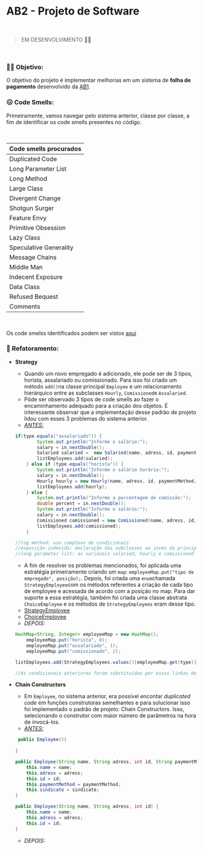 # AB2 - Projeto de Software 
<br>

> EM DESENVOLVIMENTO :mechanic: 

<br>

### :woman_technologist: Objetivo:
O objetivo do projeto é implementar melhorias em um sistema de **folha de pagamento** desenvolvido da [AB1](https://github.com/eireneof/projeto_de_software). 

### :confounded: Code Smells:

Primeiramente, vamos navegar pelo sistema anterior, classe por classe, a fim de identificar os code smells presentes no código. <br>

<br>

Code smells procurados| 
--- |
Duplicated Code |
Long Parameter List |
 Long Method |
 Large Class |
 Divergent Change |
 Shotgun Surger |
 Feature Envy |
 Primitive Obsession |
 Lazy Class |
 Speculative Generality |
 Message Chains |
 Middle Man |
 Indecent Exposure |
 Data Class |
 Refused Bequest |
 Comments |

 <br>

 Os code smelss identificados podem ser vistos [aqui](https://github.com/eireneof/AB2-projeto-de-software/blob/main/code_smells.md) 

 ### :wrench: Refatoramento:

 * **Strategy**
    * Quando um novo empregado é adicionado, ele pode ser de 3 tipos, horista, assalariado ou comissionado. Para isso foi criado um método `add()`na classe principal `Employee` e um relacionamento hierárquico entre as subclasses `Hourly`, `Comissioned`e `Assalaried`.
    * Pôde ser observado 3 tipos de code smells ao fazer o encaminhamento adequado para a criação dos objetos. É interessante observar que a implementação desse padrão de projeto lidou com esses 3 problemas do sistema anterior. <br>
    * *[ANTES:](https://github.com/eireneof/projeto_de_software/blob/main/src/employee/Employee.java#L105)* <br> 
    
    ```java
    if(type.equals("assalariado")) {
        	System.out.println("Informe o salário:");
        	salary = in.nextDouble();
        	Salaried salaried =  new Salaried(name, adress, id, paymentMethod, salary, sindicate);
        	listEmployees.add(salaried);
        } else if (type.equals("horista")) {
        	System.out.println("Informe o salário horário:");
        	salary = in.nextDouble();
        	Hourly hourly = new Hourly(name, adress, id, paymentMethod, salary, sindicate);
        	listEmployees.add(hourly);
        } else {
        	System.out.println("Informe a porcentagem de comissão:");
        	double percent = in.nextDouble();
        	System.out.println("Informe o salário:");
        	salary = in.nextDouble();
        	Comissioned comissioned = new Comissioned(name, adress, id, paymentMethod, salary, percent, sindicate);
        	listEmployees.add(comissioned);
        } 

    //log method: uso complexo de condicionais
    //exposição indevida: declaração das subclasses ao invés da principal (ex: Hourly hourly = new Hourly(name, adress, id, paymentMethod, salary, sindicate);)
    //long parameter list: as variáveis salaried, hourly e comissioned  não precisavam ser criadas, visto que o construtor poderia ser passado diretamente em listEmployees.add();
    ```
    * A fim de resolver os problemas mencionados, foi aplicada uma estratégia primeiramente criando um `map`: `employeeMap.put("tipo de empregado", posição);`. Depois, foi criada uma `enum`chamada `StrategyEmployee`com os métodos referentes a criação de cada tipo de employee e acessada de acordo com a posição no map. Para dar suporte a essa estratégia, também foi criada uma classe abstrata `ChoiceEmployee` e os métodos de `StrategyEmployees` eram desse tipo. 
    * [StrategyEmployee](https://github.com/eireneof/AB2-projeto-de-software/blob/main/src/employee/StrategyEmployees.java)
    * [ChoiceEmployee](https://github.com/eireneof/AB2-projeto-de-software/blob/main/src/employee/ChoiceEmployee.java)
    * *DEPOIS:* <br>
    ```java
    HashMap<String, Integer> employeeMap = new HashMap();
        employeeMap.put("horista", 0);
        employeeMap.put("assalariado", 1);
        employeeMap.put("comissionado", 2);
    
    listEmployees.add(StrategyEmployees.values()[employeeMap.get(type)].getChoiceEmployee(name,adress,id,sindicate,paymentMethod).choiceEmployee());

    //As condicionais anteriores foram substituídas por essas linhas de código na função add
    ```
    
 * **Chain Constructors**
    * Em `Employee`, no sistema anterior, era possível encontar *duplicated code* em funções construtoras semelhantes e para solucionar isso foi implementado o padrão de projeto: Chain Constructors. Isso, selecionando o construtor com maior número de parâmetros na hora de invocá-los.  
    * *[ANTES:](https://github.com/eireneof/projeto_de_software/blob/main/src/employee/Employee.java#L46)* <br> 
    ```java
     public Employee(){
    	
    }

    public Employee(String name, String adress, int id, String paymentMethod, int sindicate) {
        this.name = name;
        this.adress = adress;
        this.id = id;
        this.paymentMethod = paymentMethod;
        this.sindicate = sindicate;
    }
    
    public Employee(String name, String adress, int id) {
        this.name = name;
        this.adress = adress;
        this.id = id;
    }
    ```
     * *DEPOIS:* <br>



